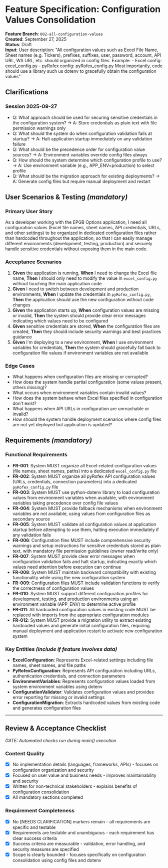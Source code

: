 # Feature Specification: Configuration Values Consolidation

**Feature Branch**: `002-all-configuration-values`  
**Created**: September 27, 2025  
**Status**: Draft  
**Input**: User description: "All configuration values such as Excel File Name, Sheet names (e.g. Tickers), prefixes, suffixes, user, password, account, API URL, WS URL, etc. should organized in config files. Example: - Excel config: excel_config.py - pyRofex config: pyRofex_config.py Most importantly, code should use a library such us dotenv to gracefully obtain the configuration values"

## Clarifications

### Session 2025-09-27

- Q: What approach should be used for securing sensitive credentials in the configuration system? → A: Store credentials as plain text with file permission warnings only
- Q: What should the system do when configuration validation fails at startup? → A: Halt application startup immediately on any validation failure
- Q: What should be the precedence order for configuration value sources? → A: Environment variables override config files always
- Q: How should the system determine which configuration profile to use? → A: Use environment variable (e.g., APP_ENV=production) to select profile
- Q: What should be the migration approach for existing deployments? → A: Generate config files but require manual deployment and restart

## User Scenarios & Testing *(mandatory)*

### Primary User Story

As a developer working with the EPGB Options application, I need all configuration values (Excel file names, sheet names, API credentials, URLs, and other settings) to be organized in dedicated configuration files rather than hardcoded throughout the application, so that I can easily manage different environments (development, testing, production) and securely handle sensitive credentials without exposing them in the main code.

### Acceptance Scenarios

1. **Given** the application is running, **When** I need to change the Excel file name, **Then** I should only need to modify the value in `excel_config.py` without touching the main application code
2. **Given** I need to switch between development and production environments, **When** I update the credentials in `pyRofex_config.py`, **Then** the application should use the new configuration without code changes
3. **Given** the application starts up, **When** configuration values are missing or invalid, **Then** the system should provide clear error messages indicating which values need to be configured
4. **Given** sensitive credentials are stored, **When** the configuration files are created, **Then** they should include security warnings and best practices guidance
5. **Given** I'm deploying to a new environment, **When** I use environment variables for credentials, **Then** the system should gracefully fall back to configuration file values if environment variables are not available

### Edge Cases

- What happens when configuration files are missing or corrupted?
- How does the system handle partial configuration (some values present, others missing)?
- What occurs when environment variables contain invalid values?
- How does the system behave when Excel files specified in configuration don't exist?
- What happens when API URLs in configuration are unreachable or invalid?
- How should the system handle deployment scenarios where config files are not yet deployed but application is updated?

## Requirements *(mandatory)*

### Functional Requirements

- **FR-001**: System MUST organize all Excel-related configuration values (file names, sheet names, paths) into a dedicated `excel_config.py` file
- **FR-002**: System MUST organize all pyRofex API configuration values (URLs, credentials, connection parameters) into a dedicated `pyRofex_config.py` file
- **FR-003**: System MUST use python-dotenv library to load configuration values from environment variables when available, with environment variables taking precedence over config file values
- **FR-004**: System MUST provide fallback mechanisms when environment variables are not available, using values from configuration files as secondary source
- **FR-005**: System MUST validate all configuration values at application startup before attempting to use them, halting execution immediately if any validation fails
- **FR-006**: Configuration files MUST include comprehensive security warnings and setup instructions for sensitive credentials stored as plain text, with mandatory file permission guidelines (owner read/write only)
- **FR-007**: System MUST provide clear error messages when configuration validation fails and halt startup, indicating exactly which values need attention before execution can continue
- **FR-008**: System MUST maintain backward compatibility with existing functionality while using the new configuration system
- **FR-009**: Configuration files MUST include validation functions to verify the correctness of configuration values
- **FR-010**: System MUST support different configuration profiles for development, testing, and production environments using an environment variable (APP_ENV) to determine active profile
- **FR-011**: All hardcoded configuration values in existing code MUST be replaced with imports from the appropriate configuration modules
- **FR-012**: System MUST provide a migration utility to extract existing hardcoded values and generate initial configuration files, requiring manual deployment and application restart to activate new configuration system

### Key Entities *(include if feature involves data)*

- **ExcelConfiguration**: Represents Excel-related settings including file names, sheet names, and file paths
- **PyRofexConfiguration**: Represents API configuration including URLs, authentication credentials, and connection parameters  
- **EnvironmentVariables**: Represents configuration values loaded from system environment variables using dotenv
- **ConfigurationValidator**: Validates configuration values and provides error reporting for missing or invalid settings
- **ConfigurationMigration**: Extracts hardcoded values from existing code and generates configuration files

---

## Review & Acceptance Checklist

*GATE: Automated checks run during main() execution*

### Content Quality

- [x] No implementation details (languages, frameworks, APIs) - focuses on configuration organization and security
- [x] Focused on user value and business needs - improves maintainability and security
- [x] Written for non-technical stakeholders - explains benefits of configuration consolidation
- [x] All mandatory sections completed

### Requirement Completeness

- [x] No [NEEDS CLARIFICATION] markers remain - all requirements are specific and testable
- [x] Requirements are testable and unambiguous - each requirement has clear success criteria
- [x] Success criteria are measurable - validation, error handling, and security measures are specified
- [x] Scope is clearly bounded - focuses specifically on configuration consolidation using config files and dotenv
